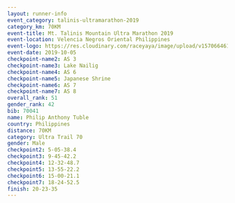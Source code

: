```yaml
---
layout: runner-info 
event_category: talinis-ultramarathon-2019 
category_km: 70KM 
event-title: Mt. Talinis Mountain Ultra Marathon 2019 
event-location: Velencia Negros Oriental Philippines 
event-logo: https://res.cloudinary.com/raceyaya/image/upload/v1570664614/logo/mt-talinis-2019_x4wk7w.jpg 
event-date: 2019-10-05 
checkpoint-name2: AS 3 
checkpoint-name3: Lake Nailig 
checkpoint-name4: AS 6 
checkpoint-name5: Japanese Shrine 
checkpoint-name6: AS 7 
checkpoint-name7: AS 8 
overall_rank: 51
gender_rank: 42
bib: 70041
name: Philip Anthony Tuble
country: Philippines
distance: 70KM
category: Ultra Trail 70
gender: Male
checkpoint2: 5-05-38.4
checkpoint3: 9-45-42.2
checkpoint4: 12-32-48.7
checkpoint5: 13-55-22.2
checkpoint6: 15-00-21.1
checkpoint7: 18-24-52.5
finish: 20-23-35
---
```

